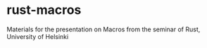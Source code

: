 # rust-macros
Materials for the presentation on Macros from the seminar of Rust, University of Helsinki
